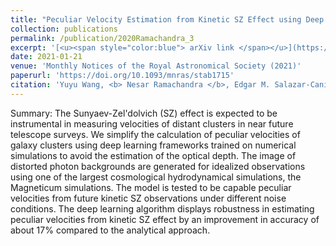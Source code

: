 ```yaml
---
title: "Peculiar Velocity Estimation from Kinetic SZ Effect using Deep Neural Networks"
collection: publications
permalink: /publication/2020Ramachandra_3
excerpt: '[<u><span style="color:blue"> arXiv link </span></u>](https://arxiv.org/abs/2010.03762)'
date: 2021-01-21
venue: 'Monthly Notices of the Royal Astronomical Society (2021)'
paperurl: 'https://doi.org/10.1093/mnras/stab1715'
citation: 'Yuyu Wang, <b> Nesar Ramachandra </b>, Edgar M. Salazar-Canizales, Hume A. Feldman, Richard Watkins, Klaus Dolag; Peculiar Velocity Estimation from Kinetic SZ Effect using Deep Neural Networks, Monthly Notices of the Royal Astronomical Society (2021)'
---
```



Summary: The Sunyaev-Zel'dolvich (SZ) effect is expected to be instrumental in measuring velocities of distant clusters in near future telescope surveys. We simplify the calculation of peculiar velocities of galaxy clusters using deep learning frameworks trained on numerical simulations to avoid the estimation of the optical depth. The image of distorted photon backgrounds are generated for idealized observations using one of the largest cosmological hydrodynamical simulations, the Magneticum simulations. The model is tested to be capable peculiar velocities from future kinetic SZ observations under different noise conditions. The deep learning algorithm displays robustness in estimating peculiar velocities from kinetic SZ effect by an improvement in accuracy of about 17% compared to the analytical approach.
